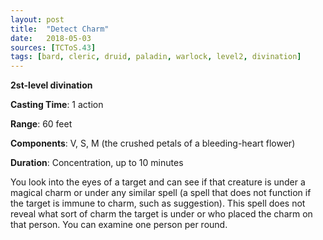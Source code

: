 ```yaml
---
layout: post
title:  "Detect Charm"
date:   2018-05-03
sources: [TCToS.43]
tags: [bard, cleric, druid, paladin, warlock, level2, divination]
---
```


**2st-level divination**

**Casting Time**: 1 action

**Range**: 60 feet

**Components**: V, S, M (the crushed petals of a bleeding-heart flower)

**Duration**: Concentration, up to 10 minutes

You look into the eyes of a target and can see if that creature is under a magical charm or under any similar spell (a spell that does not function if the target is immune to charm, such as suggestion). This spell does not reveal what sort of charm the target is under or who placed the charm on that person. You can examine one person per round.